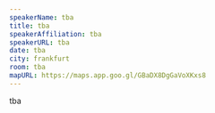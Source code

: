 ```yaml
---
speakerName: tba
title: tba 
speakerAffiliation: tba
speakerURL: tba
date: tba
city: frankfurt
room: tba 
mapURL: https://maps.app.goo.gl/GBaDX8DgGaVoXKxs8
---
```

tba
